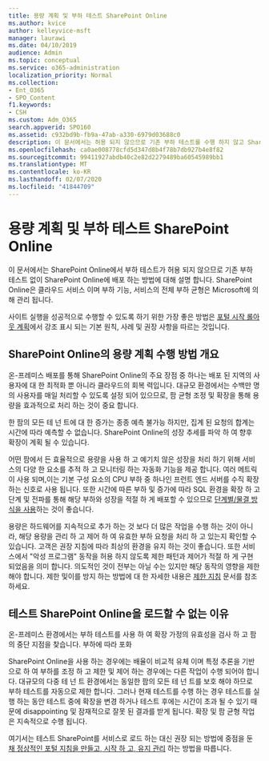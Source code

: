 ```yaml
---
title: 용량 계획 및 부하 테스트 SharePoint Online
ms.author: kvice
author: kelleyvice-msft
manager: laurawi
ms.date: 04/10/2019
audience: Admin
ms.topic: conceptual
ms.service: o365-administration
localization_priority: Normal
ms.collection:
- Ent_O365
- SPO_Content
f1.keywords:
- CSH
ms.custom: Adm_O365
search.appverid: SPO160
ms.assetid: c932bd9b-fb9a-47ab-a330-6979d03688c0
description: 이 문서에서는 허용 되지 않으므로 기존 부하 테스트를 수행 하지 않고 SharePoint Online에 배포 하는 방법에 대해 설명 합니다.
ms.openlocfilehash: ca0ae008778cfd5d347d8b4f78b7db927b4e8f82
ms.sourcegitcommit: 99411927abdb40c2e82d2279489ba60545989bb1
ms.translationtype: MT
ms.contentlocale: ko-KR
ms.lasthandoff: 02/07/2020
ms.locfileid: "41844709"
---
```

# <a name="capacity-planning-and-load-testing-sharepoint-online"></a>용량 계획 및 부하 테스트 SharePoint Online
이 문서에서는 SharePoint Online에서 부하 테스트가 허용 되지 않으므로 기존 부하 테스트 없이 SharePoint Online에 배포 하는 방법에 대해 설명 합니다. SharePoint Online은 클라우드 서비스 이며 부하 기능, 서비스의 전체 부하 균형은 Microsoft에 의해 관리 됩니다.
  
사이트 실행을 성공적으로 수행할 수 있도록 하기 위한 가장 좋은 방법은 [포털 시작 롤아웃 계획](https://docs.microsoft.com/office365/enterprise/planportallaunchroll-out)에서 강조 표시 되는 기본 원칙, 사례 및 권장 사항을 따르는 것입니다.

## <a name="overview-of-how-sharepoint-online-performs-capacity-planning"></a>SharePoint Online의 용량 계획 수행 방법 개요 
온-프레미스 배포를 통해 SharePoint Online의 주요 장점 중 하나는 배포 된 지역의 사용자에 대 한 최적화 뿐 아니라 클라우드의 회복 력입니다. 대규모 환경에서는 수백만 명의 사용자를 매일 처리할 수 있도록 설정 되어 있으므로, 팜 균형 조정 및 확장을 통해 용량을 효과적으로 처리 하는 것이 중요 합니다.
  
한 팜의 모든 테 넌 트에 대 한 증가는 종종 예측 불가능 하지만, 집계 된 요청의 합계는 시간에 따라 예측할 수 없습니다. SharePoint Online의 성장 추세를 파악 하 여 향후 확장이 계획 될 수 있습니다.
  
어떤 팜에서 든 효율적으로 용량을 사용 하 고 예기치 않은 성장을 처리 하기 위해 서비스의 다양 한 요소를 추적 하 고 모니터링 하는 자동화 기능을 제공 합니다. 여러 메트릭이 사용 되며,이는 기본 구성 요소의 CPU 부하 중 하나인 프런트 엔드 서버를 수직 확장 하는 신호로 사용 됩니다. 또한 시간에 따른 부하 및 증가에 따라 SQL 환경을 확장 하 고 단계 및 전파를 통해 해당 부하와 성장을 적절 하 게 배포할 수 있으므로 [단계별/물결 방식을 사용](https://docs.microsoft.com/office365/enterprise/planportallaunchroll-out)하는 것이 좋습니다. 

용량은 하드웨어를 지속적으로 추가 하는 것 보다 더 많은 작업을 수행 하는 것이 아니라, 해당 용량을 관리 하 고 제어 하 여 유효한 부하 요청을 처리 하 고 있는지 확인할 수 있습니다. 고객은 권장 지침에 따라 최상의 환경을 유지 하는 것이 좋습니다. 또한 서비스에서 "악성 프로그램" 동작을 허용 하지 않도록 제한 패턴과 제어가 적절 하 게 구현 되었음을 의미 합니다. 의도적인 것이 전부는 아닐 수는 있지만 해당 동작의 영향을 제한 해야 합니다. 제한 및이를 방지 하는 방법에 대 한 자세한 내용은 [제한 지침](https://docs.microsoft.com/sharepoint/dev/general-development/how-to-avoid-getting-throttled-or-blocked-in-sharepoint-online) 문서를 참조 하세요.

## <a name="why-you-cannot-load-test-sharepoint-online"></a>테스트 SharePoint Online을 로드할 수 없는 이유
온-프레미스 환경에서는 부하 테스트를 사용 하 여 확장 가정의 유효성을 검사 하 고 팜의 중단 지점을 찾습니다. 부하에 따라 포화 

SharePoint Online을 사용 하는 경우에는 배율이 비교적 유체 이며 특정 추론을 기반으로 하 여 부하를 조정 하 고 제한 및 제어 하는 경우에는 다른 작업이 수행 되어야 합니다. 대규모의 다중 테 넌 트 환경에서는 동일한 팜의 모든 테 넌 트를 보호 해야 하므로 부하 테스트를 자동으로 제한 합니다. 그러나 현재 테스트를 수행 하는 경우 테스트를 실행 하는 동안 테스트 중에 확장을 변경 하거나 테스트 후에는 시간이 초과 될 수 있기 때문에 disappointing 및 잠재적으로 잘못 된 결과를 받게 됩니다. 확장 및 팜 균형 작업은 지속적으로 수행 됩니다.

여기서는 테스트 SharePoint를 서비스로 로드 하는 대신 권장 되는 방법에 중점을 둔 [채 정상적인 포털 지침을 만들고, 시작 하 고, 유지 관리](https://go.microsoft.com/fwlink/?linkid=2105838) 하는 방법을 따릅니다.
